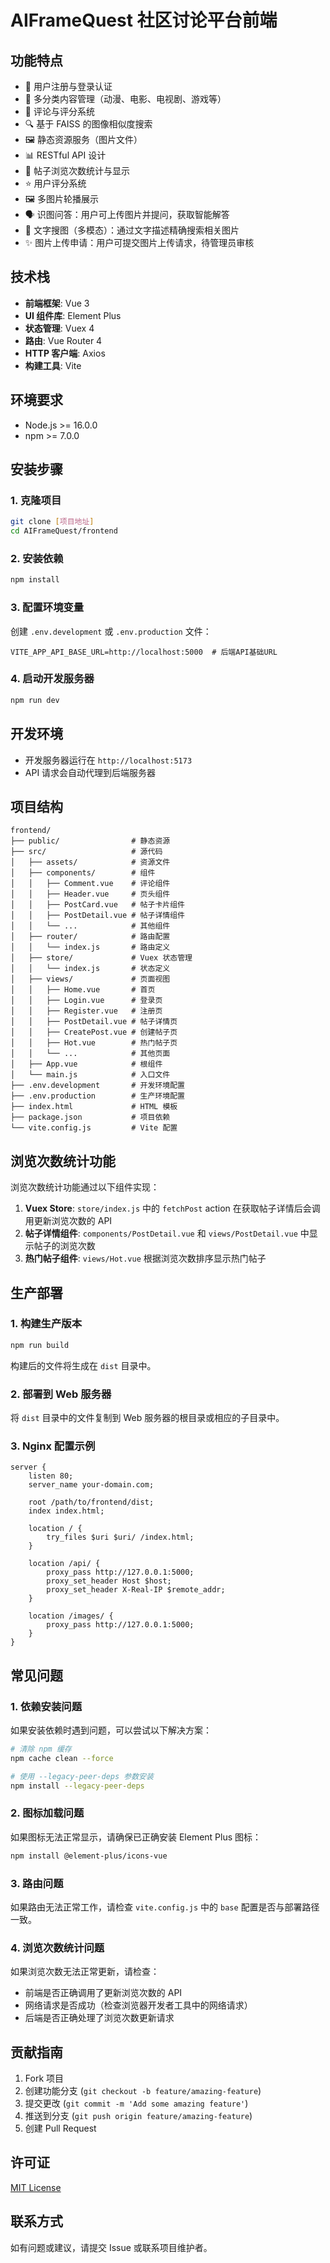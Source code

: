 # AIFrameQuest 社区讨论平台前端

## 功能特点

- 🔐 用户注册与登录认证
- 📝 多分类内容管理（动漫、电影、电视剧、游戏等）
- 💬 评论与评分系统
- 🔍 基于 FAISS 的图像相似度搜索
- 🖼️ 静态资源服务（图片文件）
- 📊 RESTful API 设计
- 🔢 帖子浏览次数统计与显示
- ⭐ 用户评分系统
- 🖼️ 多图片轮播展示
- 🗣️ 识图问答：用户可上传图片并提问，获取智能解答
- 🔎 文字搜图（多模态）：通过文字描述精确搜索相关图片
- ✨ 图片上传申请：用户可提交图片上传请求，待管理员审核

## 技术栈

- **前端框架**: Vue 3
- **UI 组件库**: Element Plus
- **状态管理**: Vuex 4
- **路由**: Vue Router 4
- **HTTP 客户端**: Axios
- **构建工具**: Vite

## 环境要求

- Node.js >= 16.0.0
- npm >= 7.0.0

## 安装步骤

### 1. 克隆项目

```bash
git clone [项目地址]
cd AIFrameQuest/frontend
```

### 2. 安装依赖

```bash
npm install
```

### 3. 配置环境变量

创建 `.env.development` 或 `.env.production` 文件：

```env
VITE_APP_API_BASE_URL=http://localhost:5000  # 后端API基础URL
```

### 4. 启动开发服务器

```bash
npm run dev
```

## 开发环境

- 开发服务器运行在 `http://localhost:5173`
- API 请求会自动代理到后端服务器

## 项目结构

```
frontend/
├── public/                # 静态资源
├── src/                   # 源代码
│   ├── assets/            # 资源文件
│   ├── components/        # 组件
│   │   ├── Comment.vue    # 评论组件
│   │   ├── Header.vue     # 页头组件
│   │   ├── PostCard.vue   # 帖子卡片组件
│   │   ├── PostDetail.vue # 帖子详情组件
│   │   └── ...            # 其他组件
│   ├── router/            # 路由配置
│   │   └── index.js       # 路由定义
│   ├── store/             # Vuex 状态管理
│   │   └── index.js       # 状态定义
│   ├── views/             # 页面视图
│   │   ├── Home.vue       # 首页
│   │   ├── Login.vue      # 登录页
│   │   ├── Register.vue   # 注册页
│   │   ├── PostDetail.vue # 帖子详情页
│   │   ├── CreatePost.vue # 创建帖子页
│   │   ├── Hot.vue        # 热门帖子页
│   │   └── ...            # 其他页面
│   ├── App.vue            # 根组件
│   └── main.js            # 入口文件
├── .env.development       # 开发环境配置
├── .env.production        # 生产环境配置
├── index.html             # HTML 模板
├── package.json           # 项目依赖
└── vite.config.js         # Vite 配置
```

## 浏览次数统计功能

浏览次数统计功能通过以下组件实现：

1. **Vuex Store**: `store/index.js` 中的 `fetchPost` action 在获取帖子详情后会调用更新浏览次数的 API
2. **帖子详情组件**: `components/PostDetail.vue` 和 `views/PostDetail.vue` 中显示帖子的浏览次数
3. **热门帖子组件**: `views/Hot.vue` 根据浏览次数排序显示热门帖子

## 生产部署

### 1. 构建生产版本

```bash
npm run build
```

构建后的文件将生成在 `dist` 目录中。

### 2. 部署到 Web 服务器

将 `dist` 目录中的文件复制到 Web 服务器的根目录或相应的子目录中。

### 3. Nginx 配置示例

```nginx
server {
    listen 80;
    server_name your-domain.com;

    root /path/to/frontend/dist;
    index index.html;

    location / {
        try_files $uri $uri/ /index.html;
    }

    location /api/ {
        proxy_pass http://127.0.0.1:5000;
        proxy_set_header Host $host;
        proxy_set_header X-Real-IP $remote_addr;
    }

    location /images/ {
        proxy_pass http://127.0.0.1:5000;
    }
}
```

## 常见问题

### 1. 依赖安装问题

如果安装依赖时遇到问题，可以尝试以下解决方案：

```bash
# 清除 npm 缓存
npm cache clean --force

# 使用 --legacy-peer-deps 参数安装
npm install --legacy-peer-deps
```

### 2. 图标加载问题

如果图标无法正常显示，请确保已正确安装 Element Plus 图标：

```bash
npm install @element-plus/icons-vue
```

### 3. 路由问题

如果路由无法正常工作，请检查 `vite.config.js` 中的 `base` 配置是否与部署路径一致。

### 4. 浏览次数统计问题

如果浏览次数无法正常更新，请检查：

- 前端是否正确调用了更新浏览次数的 API
- 网络请求是否成功（检查浏览器开发者工具中的网络请求）
- 后端是否正确处理了浏览次数更新请求

## 贡献指南

1. Fork 项目
2. 创建功能分支 (`git checkout -b feature/amazing-feature`)
3. 提交更改 (`git commit -m 'Add some amazing feature'`)
4. 推送到分支 (`git push origin feature/amazing-feature`)
5. 创建 Pull Request

## 许可证

[MIT License](../LICENSE)

## 联系方式

如有问题或建议，请提交 Issue 或联系项目维护者。